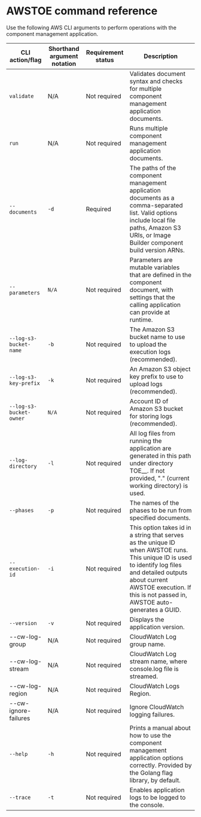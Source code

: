 # AWSTOE command reference<a name="toe-commands"></a>

Use the following AWS CLI arguments to perform operations with the component management application\.


| CLI action/flag | Shorthand argument notation | Requirement status | Description | 
| --- | --- | --- | --- | 
|  `validate`  |  N/A  |  Not required  | Validates document syntax and checks for multiple component management application documents\. | 
|  `run`  |  N/A  |  Not required  | Runs multiple component management application documents\. | 
|  `--documents`  |  `-d`  |  Required  | The paths of the component management application documents as a comma\-separated list\. Valid options include local file paths, Amazon S3 URIs, or Image Builder component build version ARNs\. | 
|  `--parameters`  |  `N/A`  |  Not required  | Parameters are mutable variables that are defined in the component document, with settings that the calling application can provide at runtime\. | 
|  `--log-s3-bucket-name`  |  `-b`  |  Not required  | The Amazon S3 bucket name to use to upload the execution logs \(recommended\)\. | 
|  `--log-s3-key-prefix`  |  `-k`  |  Not required  | An Amazon S3 object key prefix to use to upload logs \(recommended\)\. | 
|  `--log-s3-bucket-owner`  |  `N/A`  |  Not required  | Account ID of Amazon S3 bucket for storing logs \(recommended\)\. | 
|  `--log-directory`  |  `-l`  |  Not required  | All log files from running the application are generated in this path under directory TOE\_<DATETIME>\_<EXECUTIONID>\. If not provided, "\." \(current working directory\) is used\. | 
|  `--phases`  |  `-p`  |  Not required  | The names of the phases to be run from specified documents\. | 
|  `--execution-id`  |  `-i`  |  Not required  | This option takes id in a string that serves as the unique ID when AWSTOE runs\. This unique ID is used to identify log files and detailed outputs about current AWSTOE execution\. If this is not passed in, AWSTOE auto\-generates a GUID\. | 
|  `--version`  |  `-v`  |  Not required  | Displays the application version\. | 
| \-\-cw\-log\-group | N/A |  Not required  | CloudWatch Log group name\. | 
| \-\-cw\-log\-stream | N/A |  Not required  | CloudWatch Log stream name, where console\.log file is streamed\. | 
| \-\-cw\-log\-region | N/A |  Not required  | CloudWatch Logs Region\. | 
| \-\-cw\-ignore\-failures | N/A |  Not required  | Ignore CloudWatch logging failures\. | 
|  `--help`  |  `-h`  |  Not required  | Prints a manual about how to use the component management application options correctly\. Provided by the Golang flag library, by default\. | 
|  `--trace`  |  `-t`  |  Not required  | Enables application logs to be logged to the console\. | 